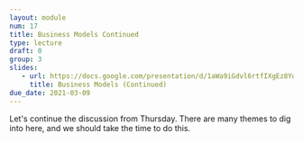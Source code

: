 ```yaml
---
layout: module
num: 17
title: Business Models Continued
type: lecture
draft: 0
group: 3
slides: 
   - url: https://docs.google.com/presentation/d/1aWa9iGdvl6rtfIXgEz8Yq_edQV41Wdm9JiCcL8Pg06Q/edit?usp=sharing
     title: Business Models (Continued)
due_date: 2021-03-09
---
```


Let's continue the discussion from Thursday. There are many themes to dig into here, and we should take the time to do this.